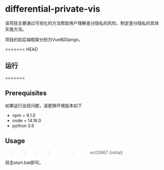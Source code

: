 # differential-private-vis

该项目主要通过可视化的方法帮助用户理解差分隐私的风险，制定差分隐私的具体实施方法。

项目的前后端框架分别为Vue和Django，

<<<<<<< HEAD
## 运行
=======
## Prerequisites

如果运行出现问题，请更换环境版本如下

+ npm = 8.1.0
+ node = 14.16.0
+ python 3.9

## Usage
>>>>>>> ec03867 (initial)

双击start.bat即可。

